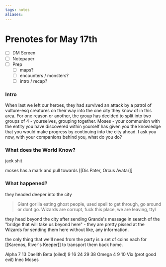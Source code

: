 ```yaml
---
tags: notes
aliases:
---
```


# Prenotes for May 17th
- [ ] DM Screen
- [ ] Notepaper
- [ ] Prep
	- [ ] maps?
	- [ ] encounters / monsters?
	- [ ] intro / recap?

### Intro

When last we left our heroes, they had survived an attack by a patrol of vulture-esq creatures on their way into the one city they know of in this area. For one reason or another, the group has decided to split into two groups of 4 - yourselves, grouping together. Moses - your communion with the entity you have discovered within yourself has given you the knowledge that you would make progress by continuing into the city ahead. I ask you now, with your companions behind you, what do you do?

### What does the World Know?

jack shit

moses has a mark and pull towards [[Dis Pater, Orcus Avatar]]

### What happened?

they headed deeper into the city

> Giant gorilla eating ghost people, used spell to get through, go around or dont go. Wizards are corrupt, fuck this place, we are leaving, ttyl

they head beyond the city after sending Grande's message in search of the "bridge that will take us beyond here" - they are pretty pissed at the Wizards for sending them here without like, any information. 

the only thing that we'll need from the party is a set of coins each for [[Karenos, River's Keeper]] to transport them back home.

Alpha 7 13
Daelith
Beta (oiled) 9 16 24 29 38
Omega 4 9 10
Vix (prot good evil)
Inec
Moses